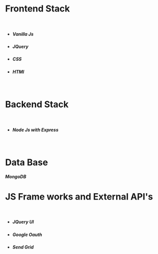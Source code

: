 # Frontend Stack 
<br/>
<ul> 
<li><h5>Vanilla Js</h5></li>
<li><h5>JQuery</h5></li>
<li><h5>CSS</h5></li>
<li><h5>HTMl</h5></li>
</ul>

<br/>

# Backend Stack

<br/>

<ul> 
<li><h5>Node Js with Express</h5></li>
</ul>

<br/>

# Data Base

<h5>MongoDB</h5>

# JS Frame works and External API's

<br/>
<ul> 
<li><h5>JQuery UI</h5></li>
<li><h5>Google Oauth</h5></li>
<li><h5>Send Grid</h5></li>
</ul>

